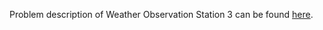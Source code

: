 Problem description of Weather Observation Station 3 can be found
[here](https://www.hackerrank.com/challenges/weather-observation-station-3/problem).
